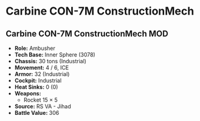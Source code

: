 # Carbine CON-7M ConstructionMech
## Carbine CON-7M ConstructionMech MOD
- **Role:** Ambusher
- **Tech Base:** Inner Sphere (3078)
- **Chassis:** 30 tons (Industrial)
- **Movement:** 4 / 6, ICE
- **Armor:** 32 (Industrial)
- **Cockpit:** Industrial
- **Heat Sinks:** 0 (0)
- **Weapons:**
  - Rocket 15 × 5
- **Source:** RS VA - Jihad
- **Battle Value:** 306

